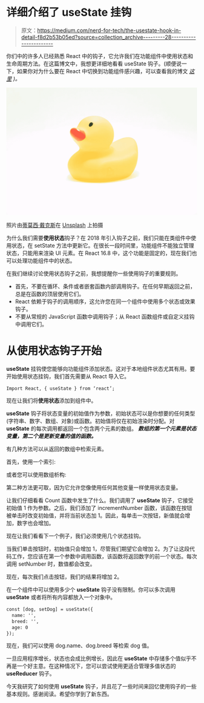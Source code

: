 # 详细介绍了 useState 挂钩

> 原文：<https://medium.com/nerd-for-tech/the-usestate-hook-in-detail-f8d2b53b05ed?source=collection_archive---------28----------------------->

你们中的许多人已经熟悉 React 中的钩子，它允许我们在功能组件中使用状态和生命周期方法。在这篇博文中，我想更详细地看看 useState 钩子。(顺便说一下，如果你对为什么要在 React 中切换到功能组件感兴趣，可以查看我的博文 [*这里*](https://javascript.plainenglish.io/why-you-should-stop-using-class-components-in-react-and-switch-to-functional-components-with-hooks-e2c33ae098ce?source=your_stories_page-------------------------------------&gi=d644e7d1a01a) *)。*

![](img/bacebdb76e4091262c6c22868b5cf4b5.png)

照片由[蒂莫西·戴克斯](https://unsplash.com/@timothycdykes?utm_source=unsplash&utm_medium=referral&utm_content=creditCopyText)在 [Unsplash](https://unsplash.com/?utm_source=unsplash&utm_medium=referral&utm_content=creditCopyText) 上拍摄

为什么我们需要**使用状态**钩子？在 2018 年引入钩子之前，我们只能在类组件中使用状态，在 setState 方法中更新它。在很长一段时间里，功能组件不能独立管理状态，只能用来渲染 UI 元素。在 React 16.8 中，这个功能是固定的，现在我们也可以处理功能组件中的状态。

在我们继续讨论使用状态钩子之前，我想提醒你一些使用钩子的重要规则。

*   首先，不要在循环、条件或者嵌套函数内部调用钩子。在任何早期返回之前，总是在函数的顶层使用它们。
*   React 依赖于钩子的调用顺序，这允许您在同一个组件中使用多个状态或效果钩子。
*   不要从常规的 JavaScript 函数中调用钩子；从 React 函数组件或自定义挂钩中调用它们。

# **从使用状态钩子开始**

**useState** 挂钩使您能够向功能组件添加状态。这对于本地组件状态尤其有用。要开始使用状态挂钩，我们首先需要从 React 导入它。

```
Import React, { useState } from ‘react’;
```

现在让我们将**使用状态**添加到组件中。

**useState** 钩子将状态变量的初始值作为参数，初始状态可以是你想要的任何类型(字符串、数字、数组、对象)或函数。初始值将仅在初始渲染时分配。对 **useState** 的每次调用都返回一个包含两个元素的数组。 ***数组的第一个元素是状态变量，第二个是更新变量的值的函数。***

有几种方法可以从返回的数组中检索元素。

首先，使用一个索引:

或者您可以使用数组析构:

第二种方法更可取，因为它允许您像使用任何其他变量一样使用状态变量。

让我们仔细看看 Count 函数中发生了什么。我们调用了 **useState** 钩子，它接受初始值 1 作为参数。之后，我们添加了 incrementNumber 函数，该函数在按钮被单击时改变初始值，并将当前状态加 1。因此，每单击一次按钮，新值就会增加，数字也会增加。

现在让我们看看下一个例子，我们必须使用几个状态挂钩。

当我们单击按钮时，初始值只会增加 1，尽管我们期望它会增加 2。为了让这段代码工作，您应该在第一个参数中调用函数，该函数将返回数字的前一个状态。每次调用 setNumber 时，数值都会改变。

现在，每次我们点击按钮，我们的结果将增加 2。

在一个组件中可以使用多少个 **useState** 钩子没有限制。你可以多次调用 **useState** 或者将所有内容都放入一个对象中。

```
const [dog, setDog] = useState({
  name: '',
  breed: '',
  age: 0
});
```

现在，我们可以使用 dog.name、dog.breed 等检索 dog 值。

一旦应用程序增长，状态也会成比例增长，因此在 **useState** 中存储多个值似乎不再是一个好主意。在这种情况下，您可以尝试使用更适合管理多值状态的 **useReducer** 钩子。

今天我研究了如何使用 **useState** 钩子，并且花了一些时间来回忆使用钩子的一些基本规则。感谢阅读。希望你学到了新东西。